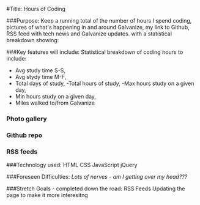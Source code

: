 #Title: Hours of Coding

###Purpose:
Keep a running total of the number of hours I spend coding, pictures of what's happening in and around Galvanize, my link to Github, RSS feed with tech news and Galvanize updates.
with a statistical breakdown showing:

###Key features will include:
Statistical breakdown of coding hours to include:
- Avg study time S-S,
- Avg stydy time M-F,
- Total days of study,
-Total hours of study,
-Max hours study on a given day,
- Min hours study on a given day,
- Miles walked to/from Galvanize

### Photo gallery

### Github repo

### RSS feeds

###Technology used:
HTML
CSS
JavaScript
jQuery

###Foreseen Difficulties:
*Lots of nerves - am I getting over my head???*

###Stretch Goals - completed down the road:
RSS Feeds
Updating the page to make it more interesitng
